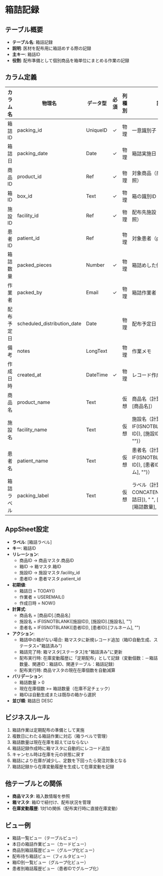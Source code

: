 # 箱詰記録

## テーブル概要
- **テーブル名**: 箱詰記録
- **説明**: 医材を配布用に箱詰めする際の記録
- **主キー**: 箱詰ID
- **役割**: 配布準備として個別商品を箱単位にまとめる作業の記録

## カラム定義

| カラム名 | 物理名 | データ型 | 必須 | 列種別 | 説明 |
|---------|--------|----------|------|--------|------|
| 箱詰ID | packing_id | UniqueID | ✓ | 物理 | 一意識別子（自動生成） |
| 箱詰日 | packing_date | Date | ✓ | 物理 | 箱詰実施日 |
| 商品ID | product_id | Ref | ✓ | 物理 | 対象商品（商品マスタ参照） |
| 箱ID | box_id | Text | ✓ | 物理 | 箱の識別ID |
| 施設ID | facility_id | Ref | ✓ | 物理 | 配布先施設（facilities参照） |
| 患者ID | patient_id | Ref | | 物理 | 対象患者（patients参照） |
| 箱詰数量 | packed_pieces | Number | ✓ | 物理 | 箱詰めした個数 |
| 作業者 | packed_by | Email | ✓ | 物理 | 箱詰作業者 |
| 配布予定日 | scheduled_distribution_date | Date | | 物理 | 配布予定日 |
| 備考 | notes | LongText | | 物理 | 作業メモ |
| 作成日時 | created_at | DateTime | ✓ | 物理 | レコード作成日時 |
| 商品名 | product_name | Text | | 仮想 | 商品名（計算式: [商品ID].[商品名]） |
| 施設名 | facility_name | Text | | 仮想 | 施設名（計算式: IF(ISNOTBLANK([施設ID]), [施設ID].[施設名], "")） |
| 患者名 | patient_name | Text | | 仮想 | 患者名（計算式: IF(ISNOTBLANK([患者ID]), [患者ID].[フルネーム], "")） |
| 箱詰ラベル | packing_label | Text | | 仮想 | ラベル（計算式: CONCATENATE(TEXT([箱詰日]), " ", [商品名], " ", [箱詰数量], "個")） |

## AppSheet設定
- **ラベル**: [箱詰ラベル]
- **キー**: 箱詰ID
- **リレーション**:
  - 商品ID → 商品マスタ.商品ID
  - 箱ID → 箱マスタ.箱ID
  - 施設ID → 施設マスタ.facility_id
  - 患者ID → 患者マスタ.patient_id
- **初期値**:
  - 箱詰日 = TODAY()
  - 作業者 = USEREMAIL()
  - 作成日時 = NOW()
- **計算式**:
  - 商品名 = [商品ID].[商品名]
  - 施設名 = IF(ISNOTBLANK([施設ID]), [施設ID].[施設名], "")
  - 患者名 = IF(ISNOTBLANK([患者ID]), [患者ID].[フルネーム], "")
- **アクション**:
  - 箱詰中の箱がない場合: 箱マスタに新規レコード追加（箱ID自動生成、ステータス="箱詰済み"）
  - 箱詰完了時: 箱マスタ[ステータス]を"箱詰済み"に更新
  - 配布実行時: 在庫変動履歴に「定期配布」として記録（変動個数：－箱詰数量、関連ID：箱詰ID、関連テーブル：箱詰記録）
  - 配布実行時: 商品マスタの現在在庫個数を自動減算
- **バリデーション**:
  - 箱詰数量 > 0
  - 現在在庫個数 >= 箱詰数量（在庫不足チェック）
  - 箱IDは自動生成または既存の箱から選択
- **並び順**: 箱詰日 DESC

## ビジネスルール
1. 箱詰作業は定期配布の準備として実施
2. 複数日にわたる箱詰作業に対応（箱ラベルで管理）
3. 箱詰数量は現在在庫を超えてはならない
4. 箱詰記録作成時に箱マスタに自動的にレコード追加
5. キャンセル時は在庫を元の状態に戻す
6. 箱詰により在庫が減少し、定数を下回ったら発注対象となる
7. 箱詰記録から在庫変動履歴を生成して在庫変動を記録

## 他テーブルとの関係
- **商品マスタ**: 箱入数情報を参照
- **箱マスタ**: 箱IDで紐付け、配布状況を管理
- **在庫変動履歴**: 1対1の関係（配布実行時に直接在庫変動）

## ビュー例
- 箱詰一覧ビュー（テーブルビュー）
- 本日の箱詰作業ビュー（カードビュー）
- 商品別箱詰履歴ビュー（グループ化ビュー）
- 配布待ち箱詰ビュー（フィルタビュー）
- 箱ID別一覧ビュー（グループ化ビュー）
- 患者別箱詰履歴ビュー（患者IDでグループ化）
